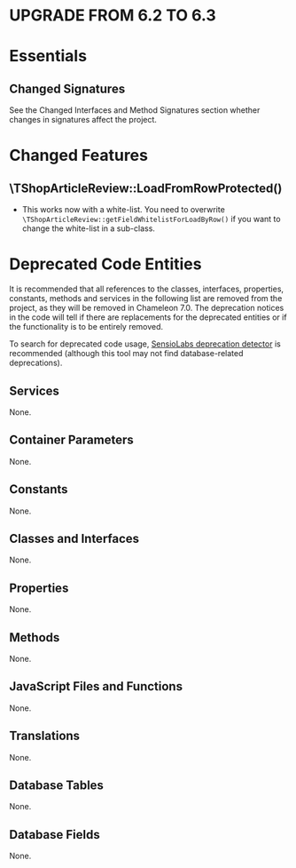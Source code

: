 UPGRADE FROM 6.2 TO 6.3
=======================

# Essentials

## Changed Signatures

See the Changed Interfaces and Method Signatures section whether changes in signatures affect the project.

# Changed Features

## \TShopArticleReview::LoadFromRowProtected()

- This works now with a white-list. You need to overwrite `\TShopArticleReview::getFieldWhitelistForLoadByRow()` if 
you want to change the white-list in a sub-class.

# Deprecated Code Entities

It is recommended that all references to the classes, interfaces, properties, constants, methods and services in the
following list are removed from the project, as they will be removed in Chameleon 7.0. The deprecation notices in the
code will tell if there are replacements for the deprecated entities or if the functionality is to be entirely removed.

To search for deprecated code usage, [SensioLabs deprecation detector](https://github.com/sensiolabs-de/deprecation-detector)
is recommended (although this tool may not find database-related deprecations).

## Services

None.

## Container Parameters

None.

## Constants

None.

## Classes and Interfaces

None.

## Properties

None.

## Methods

None.

## JavaScript Files and Functions

None.

## Translations

None.

## Database Tables

None.

## Database Fields

None.
